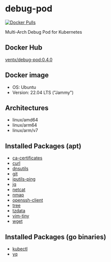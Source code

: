 # debug-pod

[![Docker Pulls](https://img.shields.io/docker/pulls/ventx/debug-pod.svg)](https://hub.docker.com/r/ventx/debug-pod/)

Multi-Arch Debug Pod for Kubernetes


## Docker Hub

[ventx/debug-pod:0.4.0](https://hub.docker.com/r/ventx/debug-pod) <!-- {x-release-please-version} -->


## Docker image

* OS: Ubuntu
* Version: 22.04 LTS ("Jammy")


## Architectures

* linux/amd64
* linux/arm64
* linux/arm/v7


## Installed Packages (apt)

* [ca-certificates](https://packages.ubuntu.com/jammy/ca-certificates)
* [curl](https://packages.ubuntu.com/jammy/curl)
* [dnsutils](https://packages.ubuntu.com/jammy/bind9-dnsutils)
* [git](https://packages.ubuntu.com/jammy/git)
* [iputils-ping](https://packages.ubuntu.com/jammy/iputils-ping)
* [jq](https://packages.ubuntu.com/jammy/jq)
* [netcat](https://packages.ubuntu.com/jammy/netcat)
* [nmap](https://packages.ubuntu.com/jammy/nmap)
* [openssh-client](https://packages.ubuntu.com/jammy/openssh-client)
* [tree](https://packages.ubuntu.com/jammy/tree)
* [tzdata](https://packages.ubuntu.com/jammy/tzdata)
* [vim-tiny](https://packages.ubuntu.com/jammy/vim-tiny)
* [wget](https://packages.ubuntu.com/jammy/wget)


## Installed Packages (go binaries)

* [kubectl](https://github.com/kubernetes/kubectl)
* [yq](https://github.com/mikefarah/yq)

